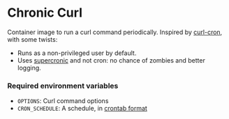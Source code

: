 # Chronic Curl

Container image to run a curl command periodically. Inspired by [curl-cron](https://github.com/jsonfry/docker-curl-cron),
with some twists:

 * Runs as a non-privileged user by default.
 * Uses [supercronic](https://github.com/aptible/supercronic) and not cron: no chance of zombies and better logging.

### Required environment variables
 * `OPTIONS`: Curl command options
 * `CRON_SCHEDULE`: A schedule, in [crontab format](https://crontab.guru/)
